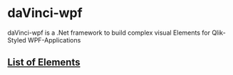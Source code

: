 # daVinci-wpf
 daVinci-wpf is a .Net framework to build complex visual Elements for Qlik-Styled WPF-Applications
 
 ## [List of Elements](docs/elements.md)
